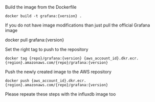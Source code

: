 

Build the image from the Dockerfile

```docker build -t grafana:{version} .```

If you do not have image modifications than just pull the official Grafana image

docker pull grafana:{version}

Set the right tag to push to the repository

```docker tag {repo}/grafana:{version} {aws_account_id}.dkr.ecr.{region}.amazonaws.com/{repo}/grafana:{version}```

Push the newly created image to the AWS repository

```docker push {aws_account_id}.dkr.ecr.{region}.amazonaws.com/{repo}/grafana:{version}```

Please repeate these steps with the influxdb image too


